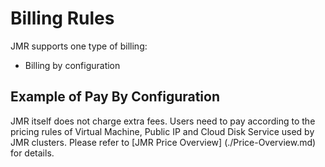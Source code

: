 # Billing Rules

 JMR supports one type of billing:
 * Billing by configuration

## Example of Pay By Configuration

   JMR itself does not charge extra fees. Users need to pay according to the pricing rules of Virtual Machine, Public IP and Cloud Disk Service used by JMR clusters. Please refer to [JMR Price Overview] (./Price-Overview.md) for details.
   
